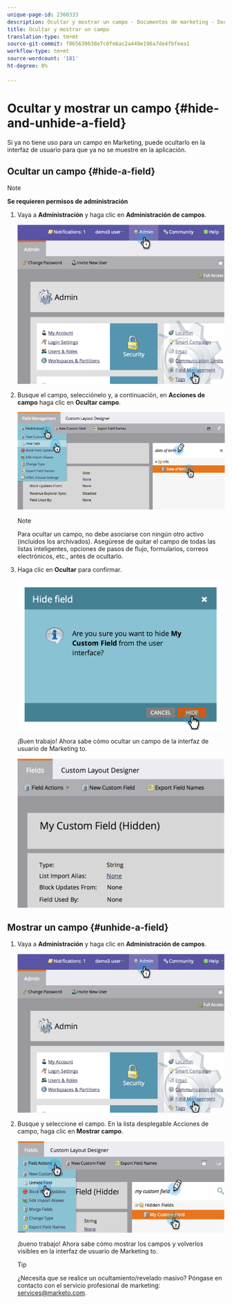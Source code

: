 ```yaml
---
unique-page-id: 2360333
description: Ocultar y mostrar un campo - Documentos de marketing - Documentación del producto
title: Ocultar y mostrar un campo
translation-type: tm+mt
source-git-commit: f865630638e7c0fe6ac2a449e196a7de4fbfeea1
workflow-type: tm+mt
source-wordcount: '181'
ht-degree: 0%

---
```



# Ocultar y mostrar un campo {#hide-and-unhide-a-field}

Si ya no tiene uso para un campo en Marketing, puede ocultarlo en la interfaz de usuario para que ya no se muestre en la aplicación.

## Ocultar un campo {#hide-a-field}

>[!NOTE]
>
>**Se requieren permisos de administración**

1. Vaya a **Administración** y haga clic en **Administración de campos**.

   ![](assets/image2014-9-18-13-3a10-3a3.png)

1. Busque el campo, selecciónelo y, a continuación, en **Acciones de campo** haga clic en **Ocultar campo**.

   ![](assets/fieldmanagement-hidefield-.png)

   >[!NOTE]
   >
   >Para ocultar un campo, no debe asociarse con ningún otro activo (incluidos los archivados). Asegúrese de quitar el campo de todas las listas inteligentes, opciones de pasos de flujo, formularios, correos electrónicos, etc., antes de ocultarlo.

1. Haga clic en **Ocultar** para confirmar.

   ![](assets/image2014-9-18-13-3a10-3a36.png)

   ¡Buen trabajo! Ahora sabe cómo ocultar un campo de la interfaz de usuario de Marketing to.

   ![](assets/image2014-9-18-13-3a10-3a45.png)

## Mostrar un campo {#unhide-a-field}

1. Vaya a **Administración** y haga clic en **Administración de campos**.

   ![](assets/image2014-9-18-13-3a11-3a3.png)

1. Busque y seleccione el campo. En la lista desplegable Acciones de campo, haga clic en **Mostrar campo**.

   ![](assets/image2014-9-18-13-3a11-3a46.png)

   ¡bueno trabajo! Ahora sabe cómo mostrar los campos y volverlos visibles en la interfaz de usuario de Marketing to.

   >[!TIP]
   >
   >¿Necesita que se realice un ocultamiento/revelado masivo? Póngase en contacto con el servicio profesional de marketing: services@marketo.com.
